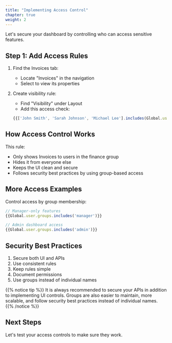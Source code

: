 ```yaml
---
title: "Implementing Access Control"
chapter: true
weight: 2
---
```


Let's secure your dashboard by controlling who can access sensitive features.

## Step 1: Add Access Rules

1. Find the Invoices tab:

   - Locate "Invoices" in the navigation
   - Select to view its properties

2. Create visibility rule:

   - Find "Visibility" under Layout
   - Add this access check:

   ```javascript
   {{['John Smith', 'Sarah Johnson', 'Michael Lee'].includes(Global.user.name)}}
   ```

## How Access Control Works

This rule:

- Only shows Invoices to users in the finance group
- Hides it from everyone else
- Keeps the UI clean and secure
- Follows security best practices by using group-based access

## More Access Examples

Control access by group membership:

```javascript
// Manager-only features
{{Global.user.groups.includes('manager')}}

// Admin dashboard access
{{Global.user.groups.includes('admin')}}
```

## Security Best Practices

1. Secure both UI and APIs
2. Use consistent rules
3. Keep rules simple
4. Document permissions
5. Use groups instead of individual names

{{% notice tip %}}
It is always recommended to secure your APIs in addition to implementing UI controls. Groups are also easier to maintain, more scalable, and follow security best practices instead of individual names.
{{% /notice %}}

## Next Steps

Let's test your access controls to make sure they work.
